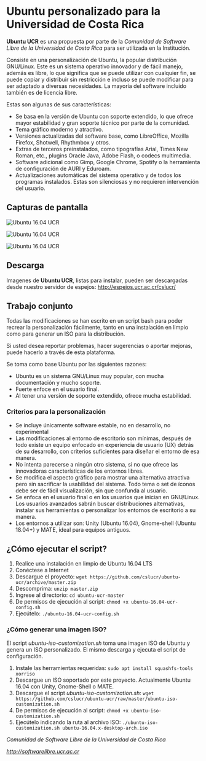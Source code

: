 # Ubuntu personalizado para la Universidad de Costa Rica

**Ubuntu UCR** es una propuesta por parte de la *Comunidad de Software Libre de la Universidad de Costa Rica* para ser utilizada en la Institución.

Consiste en una personalización de Ubuntu, la popular distribución GNU/Linux. Este es un sistema operativo innovador y de fácil manejo, además es libre, lo que significa que se puede utilizar con cualquier fin, se puede copiar y distribuir sin restricción e incluso se puede modificar para ser adaptado a diversas necesidades. La mayoría del software incluido también es de licencia libre.

Estas son algunas de sus características:

- Se basa en la versión de Ubuntu con soporte extendido, lo que ofrece mayor estabilidad y gran soporte técnico por parte de la comunidad.
- Tema gráfico moderno y atractivo.
- Versiones actualizadas del software base, como LibreOffice, Mozilla Firefox, Shotwell, Rhythmbox y otros.
- Extras de terceros preinstalados, como tipografías Arial, Times New Roman, etc., plugins Oracle Java, Adobe Flash, o codecs multimedia.
- Software adicional como Gimp, Google Chrome, Spotify o la herramienta de configuración de AURI y Eduroam.
- Actualizaciones automáticas del sistema operativo y de todos los programas instalados. Estas son silenciosas y no requieren intervención del usuario.


## Capturas de pantalla

![Ubuntu 16.04 UCR](https://raw.githubusercontent.com/cslucr/ubuntu-ucr/master/screenshot-1.png)

![Ubuntu 16.04 UCR](https://raw.githubusercontent.com/cslucr/ubuntu-ucr/master/screenshot-2.png)

![Ubuntu 16.04 UCR](https://raw.githubusercontent.com/cslucr/ubuntu-ucr/master/screenshot-3.png)


## Descarga

Imagenes de **Ubuntu UCR**, listas para instalar, pueden ser descargadas desde nuestro servidor de espejos:
http://espejos.ucr.ac.cr/cslucr/


## Trabajo conjunto

Todas las modificaciones se han escrito en un script bash para poder recrear la personalización fácilmente, tanto en una instalación en limpio como para generar un ISO para la distribución.

Si usted desea reportar problemas, hacer sugerencias o aportar mejoras, puede hacerlo a través de esta plataforma.

Se toma como base Ubuntu por las siguientes razones:

- Ubuntu es un sistema GNU/Linux muy popular, con mucha documentación y mucho soporte.
- Fuerte enfoce en el usuario final.
- Al tener una versión de soporte extendido, ofrece mucha estabilidad.

### Criterios para la personalización

- Se incluye únicamente software estable, no en desarrollo, no experimental
- Las modificaciones al entorno de escritorio son mínimas, después de todo existe un equipo enfocado en experiencia de usuario (UX) detrás de su desarrollo, con criterios suficientes para diseñar el entorno de esa manera.
- No intenta parecerse a ningún otro sistema, si no que ofrece las innovadoras características de los entornos libres.
- Se modifica el aspecto gráfico para mostrar una alternativa atractiva pero sin sacrificar la usabilidad del sistema. Todo tema o set de íconos debe ser de fácil visualización, sin que confunda al usuario.
- Se enfoca en el usuario final o en los usuarios que inician en GNU/Linux. Los usuarios avanzados sabrán buscar distribuciones alternativas, instalar sus herramientas o personalizar los entornos de escritorio a su manera.
- Los entornos a utilizar son: Unity (Ubuntu 16.04), Gnome-shell (Ubuntu 18.04+) y MATE, ideal para equipos antiguos.


## ¿Cómo ejecutar el script?

1. Realice una instalación en limpio de Ubuntu 16.04 LTS
2. Conéctese a Internet
3. Descargue el proyecto: `wget https://github.com/cslucr/ubuntu-ucr/archive/master.zip`
4. Descomprima: `unzip master.zip`
5. Ingrese al directorio: `cd ubuntu-ucr-master`
6. De permisos de ejecución al script: `chmod +x ubuntu-16.04-ucr-config.sh`
7. Ejecútelo: `./ubuntu-16.04-ucr-config.sh`

### ¿Cómo generar una imagen ISO?

El script *ubuntu-iso-customization.sh* toma una imagen ISO de Ubuntu y genera un ISO personalizado. El mismo descarga y ejecuta el script de configuración.
1. Instale las herramientas requeridas: `sudo apt install squashfs-tools xorriso`
2. Descargue un ISO soportado por este proyecto. Actualmente Ubuntu 16.04 con Unity, Gnome-Shell o MATE.
3. Descargue el script *ubuntu-iso-customization.sh*: `wget https://github.com/cslucr/ubuntu-ucr/raw/master/ubuntu-iso-customization.sh`
3. De permisos de ejecución al script: `chmod +x ubuntu-iso-customization.sh`
4. Ejecútelo indicando la ruta al archivo ISO: `./ubuntu-iso-customization.sh ubuntu-16.04.x-desktop-arch.iso`


*Comunidad de Software Libre de la Universidad de Costa Rica*

*http://softwarelibre.ucr.ac.cr*

